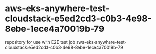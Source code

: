 # aws-eks-anywhere-test-cloudstack-e5ed2cd3-c0b3-4e98-8ebe-1ece4a70019b-79
repository for use with E2E test job aws-eks-anywhere-test-cloudstack:e5ed2cd3-c0b3-4e98-8ebe-1ece4a70019b-79
